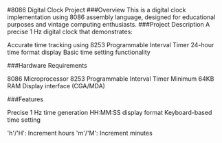 
#8086 Digital Clock Project
###Overview
This is a digital clock implementation using 8086 assembly language, designed for educational purposes and vintage computing enthusiasts.
###Project Description
A precise 1 Hz digital clock that demonstrates:

Accurate time tracking using 8253 Programmable Interval Timer
24-hour time format display
Basic time setting functionality

###Hardware Requirements

8086 Microprocessor
8253 Programmable Interval Timer
Minimum 64KB RAM
Display interface (CGA/MDA)

###Features

Precise 1 Hz time generation
HH:MM:SS display format
Keyboard-based time setting

'h'/'H': Increment hours
'm'/'M': Increment minutes
